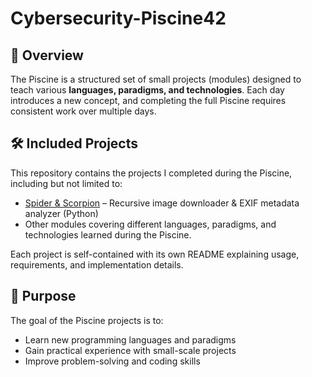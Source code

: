 # Cybersecurity-Piscine42

## 📝 Overview
The Piscine is a structured set of small projects (modules) designed to teach various **languages, paradigms, and technologies**. Each day introduces a new concept, and completing the full Piscine requires consistent work over multiple days.


## 🛠️ Included Projects
This repository contains the projects I completed during the Piscine, including but not limited to:

- [Spider & Scorpion](arachnida/README.md) – Recursive image downloader & EXIF metadata analyzer (Python)
- Other modules covering different languages, paradigms, and technologies learned during the Piscine.

Each project is self-contained with its own README explaining usage, requirements, and implementation details.


## 🎯 Purpose
The goal of the Piscine projects is to:
- Learn new programming languages and paradigms
- Gain practical experience with small-scale projects
- Improve problem-solving and coding skills


